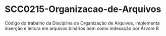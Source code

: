 # SCC0215-Organizacao-de-Arquivos
Código do trabalho da Disciplina de Organização de Arquivos, implementa inserção e leitura em arquivos binários bem como indexação por Árvore B

